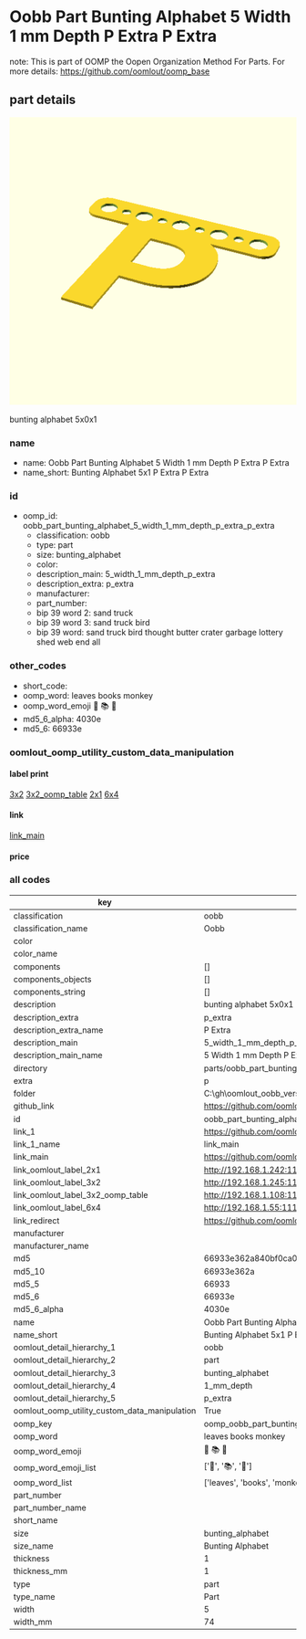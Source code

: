 # Oobb Part Bunting Alphabet 5 Width 1 mm Depth P Extra P Extra  

note: This is part of OOMP the Oopen Organization Method For Parts. For more details: https://github.com/oomlout/oomp_base

##  part details
  

[![](3dpr.png)](3dpr.png)

bunting alphabet 5x0x1



### name
* name: Oobb Part Bunting Alphabet 5 Width 1 mm Depth P Extra P Extra
* name_short: Bunting Alphabet 5x1 P Extra P Extra
### id
* oomp_id: oobb_part_bunting_alphabet_5_width_1_mm_depth_p_extra_p_extra
  * classification: oobb
  * type: part
  * size: bunting_alphabet
  * color: 
  * description_main: 5_width_1_mm_depth_p_extra
  * description_extra: p_extra
  * manufacturer: 
  * part_number: 
  * bip 39 word 2: sand truck
  * bip 39 word 3: sand truck bird
  * bip 39 word: sand truck bird thought butter crater garbage lottery shed web end all

### other_codes
* short_code: 
* oomp_word: leaves books monkey
* oomp_word_emoji :leaves: :books: :monkey:
* md5_6_alpha: 4030e
* md5_6: 66933e






### oomlout_oomp_utility_custom_data_manipulation
#### label print
[3x2](http://192.168.1.245:1112/?label=oomp%204030e)
[3x2_oomp_table](http://192.168.1.108:1112/?label=oomp%204030e)
[2x1](http://192.168.1.242:1112/?label=oomp%204030e)
[6x4](http://192.168.1.55:1112/?label=oomp%204030e)    

#### link

[link_main](https://github.com/oomlout/oomlout_oobb_version_4_generated_parts/tree/main/navigation_oomp/oobb/part/bunting_alphabet/5_width_1_mm_depth_p_extra/p_extra/part)                              

#### price







### all codes 
| key | value |  
| --- | --- |  
| classification | oobb |  
| classification_name | Oobb |  
| color |  |  
| color_name |  |  
| components | [] |  
| components_objects | [] |  
| components_string | [] |  
| description | bunting alphabet 5x0x1 |  
| description_extra | p_extra |  
| description_extra_name | P Extra |  
| description_main | 5_width_1_mm_depth_p_extra |  
| description_main_name | 5 Width 1 mm Depth P Extra |  
| directory | parts/oobb_part_bunting_alphabet_5_width_1_mm_depth_p_extra_p_extra |  
| extra | p |  
| folder | C:\gh\oomlout_oobb_version_4_generated_parts\parts\oobb_part_bunting_alphabet_5_width_1_mm_depth_p_extra_p_extra |  
| github_link | https://github.com/oomlout/oomlout_oomp_part_src/tree/main/parts/oobb_part_bunting_alphabet_5_width_1_mm_depth_p_extra_p_extra |  
| id | oobb_part_bunting_alphabet_5_width_1_mm_depth_p_extra_p_extra |  
| link_1 | https://github.com/oomlout/oomlout_oobb_version_4_generated_parts/tree/main/navigation_oomp/oobb/part/bunting_alphabet/5_width_1_mm_depth_p_extra/p_extra/part |  
| link_1_name | link_main |  
| link_main | https://github.com/oomlout/oomlout_oobb_version_4_generated_parts/tree/main/navigation_oomp/oobb/part/bunting_alphabet/5_width_1_mm_depth_p_extra/p_extra/part |  
| link_oomlout_label_2x1 | http://192.168.1.242:1112/?label=oomp%204030e |  
| link_oomlout_label_3x2 | http://192.168.1.245:1112/?label=oomp%204030e |  
| link_oomlout_label_3x2_oomp_table | http://192.168.1.108:1112/?label=oomp%204030e |  
| link_oomlout_label_6x4 | http://192.168.1.55:1112/?label=oomp%204030e |  
| link_redirect | https://github.com/oomlout/oomlout_oobb_version_4_generated_parts/tree/main/parts/oobb_bunting_alphabet_05_01_ex_p |  
| manufacturer |  |  
| manufacturer_name |  |  
| md5 | 66933e362a840bf0ca0fae0e2d3a4df9 |  
| md5_10 | 66933e362a |  
| md5_5 | 66933 |  
| md5_6 | 66933e |  
| md5_6_alpha | 4030e |  
| name | Oobb Part Bunting Alphabet 5 Width 1 mm Depth P Extra P Extra |  
| name_short | Bunting Alphabet 5x1 P Extra P Extra |  
| oomlout_detail_hierarchy_1 | oobb |  
| oomlout_detail_hierarchy_2 | part |  
| oomlout_detail_hierarchy_3 | bunting_alphabet |  
| oomlout_detail_hierarchy_4 | 1_mm_depth |  
| oomlout_detail_hierarchy_5 | p_extra |  
| oomlout_oomp_utility_custom_data_manipulation | True |  
| oomp_key | oomp_oobb_part_bunting_alphabet_5_width_1_mm_depth_p_extra_p_extra |  
| oomp_word | leaves books monkey |  
| oomp_word_emoji | :leaves: :books: :monkey: |  
| oomp_word_emoji_list | [':leaves:', ':books:', ':monkey:'] |  
| oomp_word_list | ['leaves', 'books', 'monkey'] |  
| part_number |  |  
| part_number_name |  |  
| short_name |  |  
| size | bunting_alphabet |  
| size_name | Bunting Alphabet |  
| thickness | 1 |  
| thickness_mm | 1 |  
| type | part |  
| type_name | Part |  
| width | 5 |  
| width_mm | 74 |  

